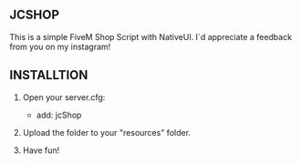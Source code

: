 ## JCSHOP ##
This is a simple FiveM Shop Script with NativeUI. I´d appreciate a feedback from you on my instagram!

## INSTALLTION ##
1. Open your server.cfg:
   - add: jcShop

2. Upload the folder to your "resources" folder.
3. Have fun!
